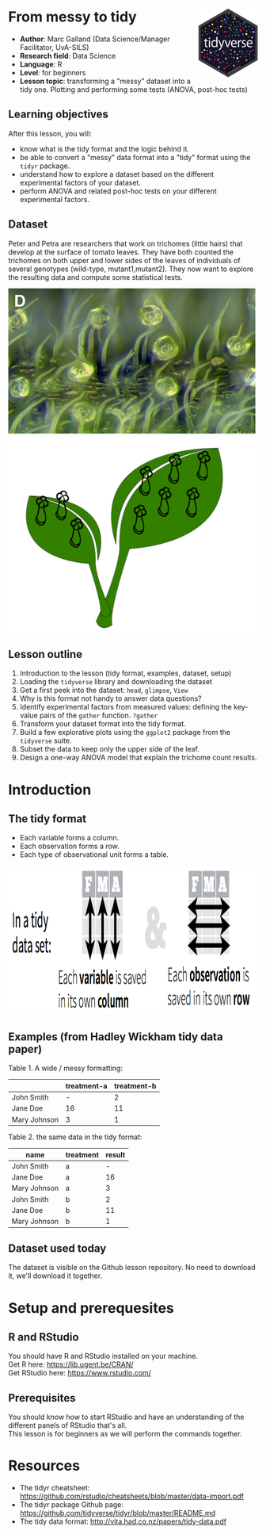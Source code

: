 # From messy to tidy <a href='https:/tidyr.tidyverse.org'><img src='../../img/hex-tidyverse.png' align="right" height="139" /></a>  
 - **Author**: Marc Galland (Data Science/Manager Facilitator, UvA-SILS)
 - **Research field**: Data Science
 - **Language**: R
 - **Level**: for beginners
 - **Lesson topic**: transforming a "messy" dataset into a tidy one. Plotting and performing some tests (ANOVA, post-hoc tests)

## Learning objectives
After this lesson, you will:
- know what is the tidy format and the logic behind it.
- be able to convert a "messy" data format into a "tidy" format using the `tidyr` package.
- understand how to explore a dataset based on the different experimental factors of your dataset.
- perform ANOVA and related post-hoc tests on your different experimental factors.

## Dataset
Peter and Petra are researchers that work on trichomes (little hairs) that develop at the surface of tomato leaves. They have both counted the trichomes on both upper and lower sides of the leaves of individuals of several genotypes (wild-type, mutant1,mutant2). They now want to explore the resulting data and compute some statistical tests. 

![Picture of trichomes](../../img/trichomes.png) ![Leaf with trichomes](../../img/leaf_with_trichomes.png)


## Lesson outline
1. Introduction to the lesson (tidy format, examples, dataset, setup)
2. Loading the `tidyverse` library and downloading the dataset  
3. Get a first peek into the dataset: `head`, `glimpse`, `View`
4. Why is this format not handy to answer data questions?
5. Identify experimental factors from measured values: defining the key-value pairs of the `gather` function. `?gather` 
6. Transform your dataset format into the tidy format.
7. Build a few explorative plots using the `ggplot2` package from the `tidyverse` suite.
8. Subset the data to keep only the upper side of the leaf.
9. Design a one-way ANOVA model that explain the trichome count results.

# Introduction

## The tidy format

- Each variable forms a column.
- Each observation forms a row.
- Each type of observational unit forms a table.

<img src='../../img/tidy_data.png' height="300" alt="The tidy format">  

## Examples (from Hadley Wickham tidy data paper)

Table 1. A wide / messy formatting:  

|              	| treatment-a 	| treatment-b 	|
|--------------	|-------------	|-------------	|
| John Smith   	| -           	| 2           	|
| Jane Doe     	| 16          	| 11          	|
| Mary Johnson 	| 3           	| 1           	|

Table 2. the same data in the tidy format:    

| name         	| treatment 	| result 	|
|--------------	|-----------	|--------	|
| John Smith   	| a         	| -      	|
| Jane Doe     	| a         	| 16     	|
| Mary Johnson 	| a         	| 3      	|
| John Smith   	| b         	| 2      	|
| Jane Doe     	| b         	| 11     	|
| Mary Johnson 	| b         	| 1      	|

## Dataset used today
The dataset is visible on the Github lesson repository. No need to download it, we'll download it together.

# Setup and prerequesites

## R and RStudio
You should have R and RStudio installed on your machine.   
Get R here: https://lib.ugent.be/CRAN/  
Get RStudio here: https://www.rstudio.com/  

## Prerequisites
You should know how to start RStudio and have an understanding of the different panels of RStudio that's all.  
This lesson is for beginners as we will perform the commands together. 


# Resources
- The tidyr cheatsheet: https://github.com/rstudio/cheatsheets/blob/master/data-import.pdf  
- The tidyr package Github page: https://github.com/tidyverse/tidyr/blob/master/README.md  
- The tidy data format: http://vita.had.co.nz/papers/tidy-data.pdf
